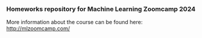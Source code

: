 ### Homeworks repository for Machine Learning Zoomcamp 2024
More information about the course can be found here: http://mlzoomcamp.com/
